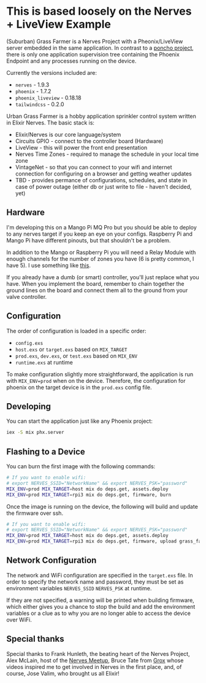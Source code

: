 This is based loosely on the Nerves + LiveView Example
===

(Suburban) Grass Farmer is a Nerves Project with a Pheonix/LiveView server embedded in the same application.  In contrast to
a [poncho project](https://embedded-elixir.com/post/2017-05-19-poncho-projects/), there is only one application
supervision tree containing the Phoenix Endpoint and any processes running on the device.

Currently the versions included are:

* `nerves`  - 1.9.3
* `phoenix`  - 1.7.2
* `phoenix_liveview` - 0.18.18
* `tailwindcss` - 0.2.0

Urban Grass Farmer is a hobby application sprinkler control system written in Elixir Nerves. The basic stack is:

*  Elixir/Nerves is our core language/system
*  Circuits GPIO - connect to the controller board (Hardware)
*  LiveView - this will power the front end presentation
*  Nerves Time Zones - required to manage the schedule in your local time zone
*  VintageNet - so that you can connect to your wifi and internet connection for configuring on a browser and getting weather updates
*  TBD - provides permance of configurations, schedules, and state in case of power outage (either db or just write to file - haven't decided, yet)


## Hardware
I'm developing this on a Mango Pi MQ Pro but you should be able to deploy to any nerves target if you keep an eye on your configs. Raspberry Pi and Mango Pi have different pinouts, but that shouldn't be a problem.

In addition to the Mango or Raspberry Pi you will need a Relay Module with enough channels for the number of zones you have (6 is pretty common, I have 5). I use something like [this](https://www.amazon.com/ANMBEST-Optocoupler-Trigger-Arduino-Channel/dp/B08RRTHTYQ/ref=asc_df_B08RRTHTYQ).

If you already have a dumb (or smart) controller, you'll just replace what you have. When you implement the board, remember to chain together the ground lines on the board and connect them all to the ground from your valve controller.


Configuration
---

The order of configuration is loaded in a specific order:

* `config.exs`
* `host.exs` or `target.exs`  based on `MIX_TARGET`
* `prod.exs`, `dev.exs`, or `test.exs` based on `MIX_ENV`
* `runtime.exs` at runtime

To make configuration slightly more straightforward, the application is run 
with `MIX_ENV=prod` when on the device.  Therefore, the configuration for
phoenix on the target device is in the `prod.exs` config file.


Developing
---

You can start the application just like any Phoenix project:

```bash
iex -S mix phx.server
```


Flashing to a Device
---

You can burn the first image with the following commands:

```bash
# If you want to enable wifi:
# export NERVES_SSID="NetworkName" && export NERVES_PSK="password"
MIX_ENV=prod MIX_TARGET=host mix do deps.get, assets.deploy
MIX_ENV=prod MIX_TARGET=rpi3 mix do deps.get, firmware, burn
```

Once the image is running on the device, the following will build and update the firmware
over ssh.

```bash
# If you want to enable wifi:
# export NERVES_SSID="NetworkName" && export NERVES_PSK="password"
MIX_ENV=prod MIX_TARGET=host mix do deps.get, assets.deploy
MIX_ENV=prod MIX_TARGET=rpi3 mix do deps.get, firmware, upload grass_farmer.local
```


Network Configuration
---

The network and WiFi configuration are specified in the `target.exs` file.  In order to
specify the network name and password, they must be set as environment variables `NERVES_SSID`
`NERVES_PSK` at runtime.

If they are not specified, a warning will be printed when building firmware, which either
gives you a chance to stop the build and add the environment variables or a clue as to 
why you are no longer able to access the device over WiFi.

## Special thanks
Special thanks to Frank Hunleth, the beating heart of the Nerves Project, Alex McLain, host of the [Nerves Meetup](https://www.meetup.com/nerves/members/185556624/profile/), Bruce Tate from [Grox](https://www.grox.io) whose videos inspired me to get involved in Nerves in the first place, and, of course, Jose Valim, who brought us all Elixir! 

